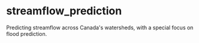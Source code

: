 # streamflow_prediction
Predicting streamflow across Canada's watersheds, with a special focus on flood prediction. 

